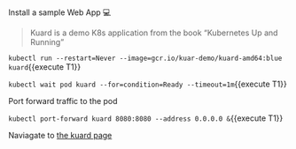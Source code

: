Install a sample Web App 💻

> Kuard is a demo K8s application from the book “Kubernetes Up and Running”

`kubectl run --restart=Never --image=gcr.io/kuar-demo/kuard-amd64:blue kuard`{{execute T1}}

`kubectl wait pod kuard --for=condition=Ready --timeout=1m`{{execute T1}}

Port forward traffic to the pod

`kubectl port-forward kuard 8080:8080 --address 0.0.0.0 &`{{execute T1}}

Naviagate to [the kuard page](https://[[HOST_SUBDOMAIN]]-8080-[[KATACODA_HOST]].environments.katacoda.com/)

